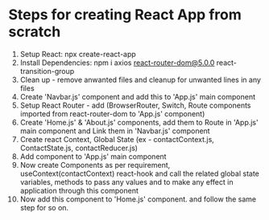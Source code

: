 # Steps for creating React App from scratch

1. Setup React: npx create-react-app 
2. Install Dependencies: npm i axios react-router-dom@5.0.0 react-transition-group
3. Clean up - remove anwanted files and cleanup for unwanted lines in any files
4. Create 'Navbar.js' component and add this to 'App.js' main component
5. Setup React Router - add (BrowserRouter, Switch, Route components imported from react-router-dom to 'App.js' component)
6. Create 'Home.js' & 'About.js' components, add them to Route in 'App.js' main component and Link them in 'Navbar.js' component
7. Create react Context, Global State (ex - contactContext.js, ContactState.js, contactReducer.js)
8. Add <ContactState> component to 'App.js' main component
9. Now create Components as per requirement, useContext(contactContext) react-hook and call the related global state variables, methods to pass any values and to make any effect in application through this component
10. Now add this component to 'Home.js' component. and follow the same step for so on.

